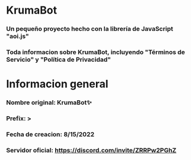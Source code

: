 # KrumaBot
### Un pequeño proyecto hecho con la librería de JavaScript "aoi.js"
### Toda informacion sobre KrumaBot, incluyendo "Términos de Servicio" y "Política de Privacidad"
# Informacion general
### Nombre original: **KrumaBot✨**
### Prefix: >
### Fecha de creacion: **8/15/2022**
### Servidor oficial: https://discord.com/invite/ZRRPw2PGhZ
### 
